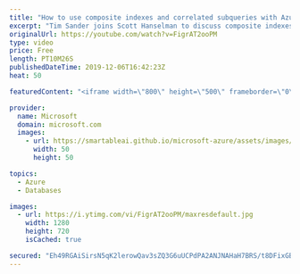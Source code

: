 ```yaml
---
title: "How to use composite indexes and correlated subqueries with Azure Cosmos DB | Azure Friday"
excerpt: "Tim Sander joins Scott Hanselman to discuss composite indexes and correlated subqueries using the SQL API in Azure Cosmos DB. A Request Unit, or RU, is the measure of throughput in Azure Cosmos DB. Learn how to optimize queries with a composite index to decrease the RUs needed for a given query. They"
originalUrl: https://youtube.com/watch?v=FigrAT2ooPM
type: video
price: Free
length: PT10M26S
publishedDateTime: 2019-12-06T16:42:23Z
heat: 50

featuredContent: "<iframe width=\"800\" height=\"500\" frameborder=\"0\" src=\"https://www.youtube.com/embed/FigrAT2ooPM\" allow=\"accelerometer; autoplay; encrypted-media; gyroscope; picture-in-picture\" allowfullscreen></iframe>"

provider:
  name: Microsoft
  domain: microsoft.com
  images:
    - url: https://smartableai.github.io/microsoft-azure/assets/images/organizations/microsoft.com-50x50.jpg
      width: 50
      height: 50

topics:
  - Azure
  - Databases

images:
  - url: https://i.ytimg.com/vi/FigrAT2ooPM/maxresdefault.jpg
    width: 1280
    height: 720
    isCached: true

secured: "Eh49RGAiSirsN5qK2lerowQav3sZQ3G6uUCPdPA2ANJNAHaH7BRS/t8DFixGBiB3KkKjQSU25AqmKtEEqeToktYMqG8S6NmKg+kJ36i9MnBZfCUFwtgDT034GIimGnhQGfMxCqWxlJUWASs05OC4/eWlMCqXEp/rNGJOpd7F51JjmOZIF6n0VyLcr85/n+NYhyLOkMfzhoDcMUgAgAN1ThOh9ksGM8P7R6J9ZKOdS2/wcy9h/3u1RbrIpawEzBy/JpDNtmR3Y4wEKZb48VHFZm1HEGVvVO3ulUqokly08gcSrn4CyUA2RMH/G+433iu5zEo8p9BWyiCL6yQ4SCk2P//HB/XIh3ExOWRxXVI62pJymjI1pDaDTVs82m3z8MkhpxS5aOB6kyI8RVJsXzaOF5tROAmAlMi1T6Z7FtTLaIo=;HVNQQmdquakQXLX8DaELqA=="
---
```


